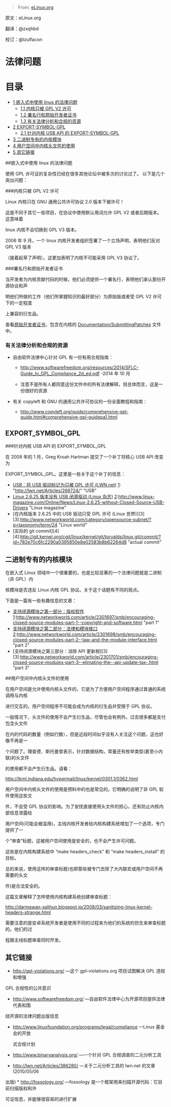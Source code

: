 > From: [eLinux.org](http://eLinux.org/Legal_Issues "http://eLinux.org/Legal_Issues")

原文：eLinux.org

翻译：@zxqhbd

校订：@lzulfacon

法律问题
==================



目录
========

-   [1 嵌入式中使用 linux 的法律问题](#legal-issues-using-linux-in-embedded-projects)
    -   [1.1 内核只被 GPL V2 许可](#kernel-is-licensed-gpl-v2-only)
    -   [1.2 署名行和原始开发者证书](#signed-off-by-lines-and-the-dco)
    -   [1.3 有关法律分析和合规的资源](#resources-for-legal-analysis-and-compliance)
-   [2 EXPORT\-SYMBOL\-GPL](#export-symbol-gpl)
    -   [2.1 针对内核 USB API 的 EXPORT\-SYMBOL\-GPL ](#export-symbol-gpl-for-kernel-usb-api)
-   [3 二进制专有的内核模块](#binary-proprietary-kernel-modules)
-   [4 用户空间中内核头文件的使用](#use-of-kernel-header-files-in-user-space)
-   [5 其它链接](#other-links)


##嵌入式中使用 linux 的法律问题


使用 GPL 许可证的复杂性已经在很多其他论坛中被多次的讨论过了。
以下是几个突出问题：

###内核只被 GPL V2 许可

Linux 内核只在 GNU 通用公共许可协议 2.0 版本下被许可！

这是不同于其它一些项目，在协议中使用默认用词允许 GPL V2  或者后期版本。这意味着

linux 内核不会切换到 GPL V3 版本。

2006 年 9 月，一个 linux  内核开发者组织签署了一个立场声明，表明他们反对 GPL 
V3 版本

（接着起草了声明）。这更加表明了内核不可能采用 GPL V3 协议了。

###署名行和原始开发者证书

当开发者为内核贡献代码的时候，他们必须提供一个署名行，表明他们承认那份开源协议和声

明他们所做的工作（他们所掌握知识的最好部分）为原始版或者受 GPL V2 许可下的一定程度

上兼容的衍生品。

查看[原始开发者证书][1]，包含在内核的 [Documentation/SubmittingPatches][2] 文件中。

[1]: "http://elinux.org/Developer_Certificate_Of_Origin" "原始开发者证书"

[2]: "http://git.kernel.org/cgit/linux/kernel/git/torvalds/linux.git/tree/Documentation/SubmittingPatches" "SubmittingPatches"

### 有关法律分析和合规的资源

* 自由软件法律中心针对 GPL 有一份有用合规指南：
  + http://www.softwarefreedom.org/resources/2014/SFLC-Guide_to_GPL_Compliance_2d_ed.pdf -2014 年 10 月
  
  + 注意不是所有人都同意这份文件中的所有法律解释，但总体而言，这是一份很好的资源
  
* 有关 copyleft 和 GNU 的通用公共许可协议的一份全面教程和指南：
   * http://www.copyleft.org/guide/comprehensive-gpl-guide.html#comprehensive-gpl-guidepa1.html

## EXPORT\_SYMBOL\_GPL

###针对内核 USB API 的 EXPORT_SYMBOL_GPL

在 2008 年的 1 月，Greg Kroah Hartman 提交了一个补丁将核心 USB API 改变为

EXPORT_SYMBOL_GPL。这里是一些关于这个补丁的信息：

* [USB：将 USB 驱动标记为只被 GPL 许可 (LWN.net)][1]
 [1]: "http://lwn.net/Articles/266724/" "USB"
* [Linux 2.6.25 版本没有 USB 闭源驱动 (Linux 杂志)][2]
 [2]:http://www.linux-magazine.com/Online/News/Linux-2.6.25-without-Closed-Source-USB-Drivers "Linux magazine"
* [在内核版本 2.6.25 中的 USB 驱动只受 GPL 许可 (Linux 世界)][3]
 [3]:http://www.networkworld.com/category/opensource-subnet/?q=taxonomy/term/24 "Linux world"
* [实际的 git commit][4]
[4]:http://git.kernel.org/cgit/linux/kernel/git/torvalds/linux.git/commit/?id=782e70c6fc2290a0395850e8e02583b8b62264d8 "actual commit"

## 二进制专有的内核模块

在嵌入式 Linux 领域中一个很重要的，也是比较显著的一个法律问题就是二进制（非 GPL）内

核模块是否违反 Linux 内核 GPL 协议。关于这个话题有不同的观点。

下面是一篇有一些有趣信息的文章：

* [支持闭源模块之第一部分：版权软件][1]
  [1]:http://www.networkworld.com/article/2301697/smb/encouraging-closed-source-modules-part-1--copyright-and-software.html "part 1"
* [支持闭源模块之第二部分：法律和模块接口][2]
   [2]:http://www.networkworld.com/article/2301698/smb/encouraging-closed-source-modules-part-2--law-and-the-module-interface.html "part 2"
* [支持闭源模块之第三部分：消除 API 更新税][3]
  [3]:http://www.networkworld.com/article/2301701/smb/encouraging-closed-source-modules-part-3--elimating-the--api-update-tax-.html "part 3"


##用户空间中内核头文件的使用

在用户空间是允许使用内核头文件的，它是为了方便用户空间程序通过普通的系统调用与内核

进行交互的。用户空间程序不可能会成为内核的衍生品并受限于 GPL 协议。


一般情况下，头文件的使用不会产生衍生品，尽管也会有例外。过去很多都是支付包含头文件

在内的代码的数量（例如行数），但是近段时间似乎没有人关注这个问题，这也好像不再是一

个问题了。理查德．斯托曼曾表示，针对数据结构，常量还有枚举类型(甚至小内联)的头文件

的使用都不会产生衍生品。请看：

http://lkml.indiana.edu/hypermail/linux/kernel/0301.1/0362.html

用户空间中内核头文件的使用是预料中的也是常见的。它明确的说明了非 GPL 软件使用这些文

件，不会受 GPL 协议的影响。为了安抚直接使用头文件的担心，还有防止内核内部信息泄露给

用户空间(可能会被滥用)，主线内核开发者给内核构建系统增加了一个选项，专门提供了一

个“审查”标题，这被用户空间使用是安全的，也不会产生许可问题。

这些是在内核构建系统中 “make headers_check” 和 “make headers_install”   的目标。

总的来说，使用这样的审查标题(也即那些被专门去除了大内联宏或用户空间不再需要的头文

件)是合法安全的。

这篇文章解释了怎样使用内核构建系统创建审查标题：


 http://darmawan-salihun.blogspot.jp/2008/03/sanitizing-linux-kernel-headers-strange.html
 
 需要注意的是安卓系统开发者是使用不同的过程来为他们的系统的仿生来审查标题的。他们的过
 
 程跟主线标题审查同时开发。

## 其它链接

 * http://gpl-violations.org/  —这个 gpl-violations.org 项目试图解决 GPL  违规和增强 
 
 GPL 合规性的公共意识

* http://www.softwarefreedom.org/ —自由软件法律中心为开源项目提供法律代表和围

 绕开源的法律问题出版信息

* http://www.linuxfoundation.org/programs/legal/compliance —Linux   基金会的开放

  式合规计划
  
* http://www.binaryanalysis.org/ —一个针对 GPL 合规调查的二元分析工具

* http://lwn.net/Articles/386280/ —关于二元分析工具的 lwn.net 的文章 (2010/05/06 

 出版)
* 
http://fossology.org/ —fossology  是一个框架用来扫描开源代码：它目前扫描版权和许

 可证信息，并能够很容易的进行扩展
